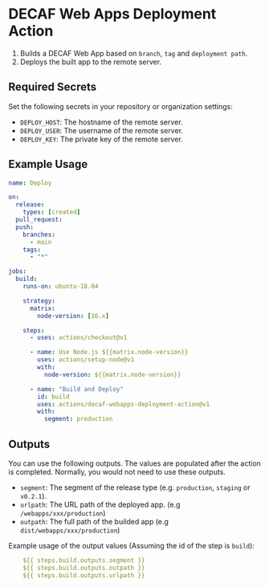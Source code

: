 # DECAF Web Apps Deployment Action

1. Builds a DECAF Web App based on `branch`, `tag` and `deployment path`.
2. Deploys the built app to the remote server.

## Required Secrets

Set the following secrets in your repository or organization settings:

- `DEPLOY_HOST`: The hostname of the remote server.
- `DEPLOY_USER`: The username of the remote server.
- `DEPLOY_KEY`: The private key of the remote server.

## Example Usage

```yml
name: Deploy

on:
  release:
    types: [created]
  pull_request:
  push:
    branches:
      - main
    tags:
      - "*"

jobs:
  build:
    runs-on: ubuntu-18.04

    strategy:
      matrix:
        node-version: [16.x]

    steps:
      - uses: actions/checkout@v1

      - name: Use Node.js ${{matrix.node-version}}
        uses: actions/setup-node@v1
        with:
          node-version: ${{matrix.node-version}}

      - name: "Build and Deploy"
        id: build
        uses: actions/decaf-webapps-deployment-action@v1
        with:
          segment: production
```

## Outputs

You can use the following outputs. The values are populated after the action is completed. Normally, you would not need to use these outputs.

- `segment`: The segment of the release type (e.g. `production`, `staging` or `v0.2.1`).
- `urlpath`: The URL path of the deployed app. (e.g `/webapps/xxx/production`)
- `outpath`: The full path of the builded app (e.g `dist/webapps/xxx/production`)

Example usage of the output values (Assuming the id of the step is `build`):

```yml
    ${{ steps.build.outputs.segment }}
    ${{ steps.build.outputs.outpath }}
    ${{ steps.build.outputs.urlpath }}
```
